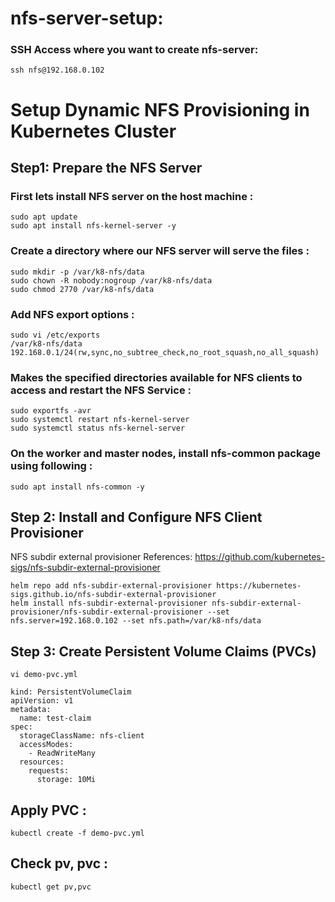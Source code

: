 # nfs-server-setup:


### SSH Access where you want to create nfs-server:
``` ssh nfs@192.168.0.102 ```

# Setup Dynamic NFS Provisioning in Kubernetes Cluster

## Step1: Prepare the NFS Server
### First lets install NFS server on the host machine :

```
sudo apt update
sudo apt install nfs-kernel-server -y
```

### Create a directory where our NFS server will serve the files :

```
sudo mkdir -p /var/k8-nfs/data
sudo chown -R nobody:nogroup /var/k8-nfs/data
sudo chmod 2770 /var/k8-nfs/data
```

### Add NFS export options :

```
sudo vi /etc/exports	
/var/k8-nfs/data 192.168.0.1/24(rw,sync,no_subtree_check,no_root_squash,no_all_squash)
```

### Makes the specified directories available for NFS clients to access and restart the NFS Service :

```
sudo exportfs -avr
sudo systemctl restart nfs-kernel-server
sudo systemctl status nfs-kernel-server
```

### On the worker and master nodes, install nfs-common package using following : 

``` sudo apt install nfs-common -y ```

## Step 2: Install and Configure NFS Client Provisioner

NFS subdir external provisioner References: https://github.com/kubernetes-sigs/nfs-subdir-external-provisioner

```
helm repo add nfs-subdir-external-provisioner https://kubernetes-sigs.github.io/nfs-subdir-external-provisioner
helm install nfs-subdir-external-provisioner nfs-subdir-external-provisioner/nfs-subdir-external-provisioner --set nfs.server=192.168.0.102 --set nfs.path=/var/k8-nfs/data
```

## Step 3: Create Persistent Volume Claims (PVCs)

``` vi demo-pvc.yml ```

```
kind: PersistentVolumeClaim
apiVersion: v1
metadata:
  name: test-claim
spec:
  storageClassName: nfs-client
  accessModes:
    - ReadWriteMany
  resources:
    requests:
      storage: 10Mi
```

## Apply PVC :

``` kubectl create -f demo-pvc.yml ```

## Check pv, pvc :

``` kubectl get pv,pvc ```
